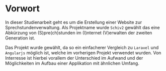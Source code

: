 # Vorwort

In dieser Studienarbeit geht es um die Erstellung einer Website zur
Sprechstundenverwaltung. Als Projektname wurde `Schiv2` gewählt das eine 
Abkürzung von (S)pre(ch)stunden im (I)nternet (V)erwalten der zweiten Generation ist.

Das Projekt wurde gewählt, da so ein einfacherer Vergleich zu `Laravel` und 
`Angularjs` möglich ist, welche im vorherigen Projekt verwendet wurden.
Von Interresse ist hierbei vorallem der Unterschied im Aufwand und der Möglichkeiten
im Aufbau einer Applikation mit ähnlichen Umfang.
